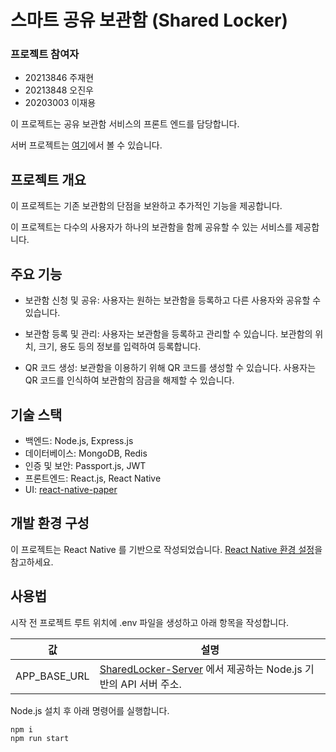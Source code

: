 # 스마트 공유 보관함 (Shared Locker)

### 프로젝트 참여자

 - 20213846 주재현
 - 20213848 오진우
 - 20203003 이재용

이 프로젝트는 공유 보관함 서비스의 프론트 엔드를 담당합니다.

서버 프로젝트는 [여기](https://github.com/deepbluewarn/sharedlocker-server)에서 볼 수 있습니다.

## 프로젝트 개요

이 프로젝트는 기존 보관함의 단점을 보완하고 추가적인 기능을 제공합니다.

이 프로젝트는 다수의 사용자가 하나의 보관함을 함께 공유할 수 있는 서비스를 제공합니다.

## 주요 기능

- 보관함 신청 및 공유: 사용자는 원하는 보관함을 등록하고 다른 사용자와 공유할 수 있습니다.

- 보관함 등록 및 관리: 사용자는 보관함을 등록하고 관리할 수 있습니다. 보관함의 위치, 크기, 용도 등의 정보를 입력하여 등록합니다.

- QR 코드 생성: 보관함을 이용하기 위해 QR 코드를 생성할 수 있습니다. 사용자는 QR 코드를 인식하여 보관함의 잠금을 해제할 수 있습니다. 

## 기술 스택

- 백엔드: Node.js, Express.js
- 데이터베이스: MongoDB, Redis
- 인증 및 보안: Passport.js, JWT
- 프론트엔드: React.js, React Native
- UI: [react-native-paper](https://github.com/callstack/react-native-paper)

## 개발 환경 구성

이 프로젝트는 React Native 를 기반으로 작성되었습니다. [React Native 환경 설정](https://reactnative.dev/docs/environment-setup)을 참고하세요.

## 사용법

시작 전 프로젝트 루트 위치에 .env 파일을 생성하고 아래 항목을 작성합니다.

|값|설명|
|---|---|
|APP_BASE_URL| [SharedLocker-Server](https://github.com/Deepbluewarn/SharedLocker-Server) 에서 제공하는 Node.js 기반의 API 서버 주소.

Node.js 설치 후 아래 명령어를 실행합니다.

```bash
npm i
npm run start
```
